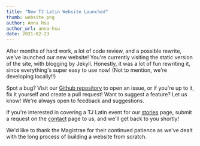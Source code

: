 ```yaml
---
title: "New TJ Latin Website Launched"
thumb: website.png
author: Anna Hsu
author_url: anna-hsu
date: 2021-02-23
---
```

After months of hard work, a lot of code review, and a possible rewrite, we've launched our new website! You're currently visiting the static version of the site, with blogging by Jekyll. Honestly, it was a lot of fun rewriting it, since everything's super easy to use now! (Not to mention, we're developing locally!!)

Spot a bug? Visit our [Github repository](https://github.com/annaahsu/tjlatin) to open an issue, or if you're up to it, fix it yourself and create a pull request! Want to suggest a feature? Let us know! We're always open to feedback and suggestions.

If you're interested in covering a TJ Latin event for our [stories](/latin/news.html) page, submit a request on the [contact](/latin/contact.html) page to us, and we'll get back to you shortly! 

We'd like to thank the Magistrae for their continued patience as we've dealt with the long process of building a website from scratch.